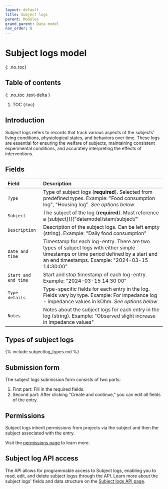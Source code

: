 ```yaml
---
layout: default
title: Subject logs
parent: Modules
grand_parent: Data model
nav_order: 8
---
```


# Subject logs model
{: .no_toc}

## Table of contents
{: .no_toc .text-delta }

1. TOC
{:toc}

## Introduction

Subject logs refers to records that track various aspects of the subjects' living conditions, physiological states, and behaviors over time. These logs are essential for ensuring the welfare of subjects, maintaining consistent experimental conditions, and accurately interpreting the effects of interventions.

## Fields

| Field | Description |
|:------|:------------|
| `Type` | Type of subject logs (**required**). Selected from predefined types. Example: "Food consumption log", "Housing log". *See options below* |
| `Subject` | The subject of the log (**required**). Must reference a [subject]({{"datamodel/stem/subject/"|absolute_url}}). Example: "Silicon probe implant #A123" |
| `Description` | Description of the subject logs. Can be left empty (string). Example: "Daily food consumption" |
| `Date and time` | Timestamp for each log-entry. There are two types of subject logs with either simple timestamps or time period defined by a start and an end timestamps. Example: "2024-03-15 14:30:00" |
| `Start and end time` | Start and stop timestamp of each log-entry. Example: "2024-03-15 14:30:00" |
| `Type details` | Type-specific fields for each entry in the log. Fields vary by type. Example: For impedance log - impedance values in kOhm. *See options below* |
| `Notes` | Notes about the subject logs for each entry in the log (string). Example: "Observed slight increase in impedance values" |

## Types of subject logs

{% include subjectlog_types.md %}

## Submission form

The subject logs submission form consists of two parts:
1. First part: Fill in the required fields.
2. Second part: After clicking "Create and continue," you can edit all fields of the entry.

## Permissions

Subject logs inherit permissions from projects via the subject and then the subject associated with the entry.

Visit the [permissions page]({{"datamodel/permissions/"|absolute_url}}) to learn more. 

## Subject log API access

The API allows for programmable access to Subject logs, enabling you to read, edit, and delete subject logss through the API. Learn more about the subject logs' fields and data structure on the [Subject logs API page]({{"api/modules/subjectlog/"|absolute_url}}).
